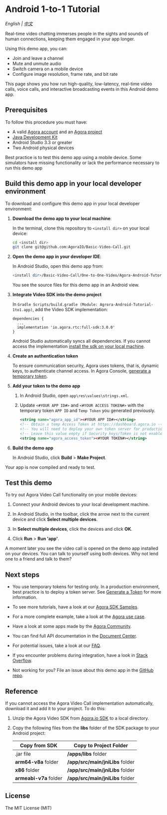 # Android 1-to-1 Tutorial

*English | [中文](README.zh.md)*

Real-time video chatting immerses people in the sights and sounds of human connections, keeping them engaged in your app longer.

Using this demo app, you can:

- Join and leave a channel
- Mute and unmute audio
- Switch camera on a mobile device
- Configure image resolution, frame rate, and bit rate

This page shows you how run high-quality, low-latency, real-time video calls, voice calls, and interactive broadcasting events in this Android demo app.

## Prerequisites

To follow this procedure you must have:

- A valid [Agora account](https://docs.agora.io/en/Agora%20Platform/sign_in_and_sign_up) and an [Agora project](https://docs.agora.io/en/Agora%20Platform/manage_projects?platform=All%20Platforms#create-a-new-project)
- [Java Development Kit](https://www.oracle.com/java/technologies/downloads/)
- Android Studio 3.3 or greater
- Two Android physical devices


Best practice is to test this demo app using a mobile device. Some simulators have missing functionality or lack the performance necessary to run this demo app


## Build this demo app in your local developer environment

To download and configure this demo app in your local developer environment:

1. **Download the demo app to your local machine**:

   In the terminal, clone this repository to `<install dir>` on your local device:
   ````bash
   cd <install dir>
   git clone git@github.com:AgoraIO/Basic-Video-Call.git
   ````
2. **Open the demo app in your developer IDE**:

   In Android Studio, open this demo app from:
    ````bash
    <install dir>/Basic-Video-Call/One-to-One-Video/Agora-Android-Tutorial-1to1
   ````
   You see the source files for this demo app in an Android view.


3. **Integrate Video SDK into the demo project**

   In `Gradle Scripts/build.gradle (Module: Agrora-Android-Tutorial-1to1.app)`, add the Video SDK implementation:
    ```
    dependencies {
      ...
      implementation 'io.agora.rtc:full-sdk:3.0.0'
    }
    ```
   Android Studio automatically syncs all dependencies. If you cannot access the implementation [install the sdk on your local machine](#reference).


4. **Create an authentication token**

   To ensure communication security, Agora uses tokens, that is, dynamic keys, to authenticate channel access. In Agora Console, [generate a temporary token](https://docs.agora.io/en/Agora%20Platform/get_appid_token?platform=All%20Platforms#generate-an-rtc-temporary-token).


5. **Add your token to the demo app**
    1. In Android Studio, open `app\res\values\strings.xml`.
    6. Update `<#YOUR APP ID#>` and `<#YOUR ACCESS TOKEN#>` with the temporary token `APP ID` and `Temp Token` you generated previously.

       ```xml
       <string name="agora_app_id"><#YOUR APP ID#></string>
       <!-- Obtain a temp Access Token at https://dashboard.agora.io -->
       <!-- You will need to deploy your own token server for production release -->
       <!-- Leave this value empty if Security keys/Token is not enabled for your project -->
       <string name="agora_access_token"><#YOUR TOKEN#></string>
       ```

6. **Build the demo app**

   In Android Studio, click **Build** > **Make Project**.

Your app is now compiled and ready to test.

## Test this demo

To try out Agora Video Call functionality on your mobile devices:

1. Connect your Android devices to your local development machine.
2. In Android Studio, in the toolbar, click the arrow next to the current device and click **Select multiple devices**.
3. In **Select multiple devices**, click the devices and click **OK**.

4. Click **Run** > **Run 'app'**.

A moment later you see the video call is opened on the demo app installed on your devices. You can talk to yourself using both devices. Why not lend one to a friend and talk to them?


## Next steps

- You use temporary tokens for testing only. In a production environment, best practice is to deploy a token server. See [Generate a Token](https://docs.agora.io/en/Interactive%20Broadcast/token_server?platform=Android) for more information.

- To see more tutorials, have a look at our [Agora SDK Samples](https://github.com/AgoraIO).
- For a more complete example, take a look at the [Agora use case](https://github.com/AgoraIO-usecase).
- Have a look at some apps made by the [Agora Community](https://github.com/AgoraIO-Community).
- You can find full API documentation in the [Document Center](https://docs.agora.io/en/).
- For potential issues, take a look at our [FAQ](https://docs.agora.io/en/faq).
- If you encounter problems during integration,  have a look in [Stack Overflow](https://stackoverflow.com/questions/tagged/agora.io).
- Not working for you? File an issue about this demo app in the [GitHub repo](https://github.com/AgoraIO/Basic-Video-Call/issues).


## Reference

If you cannot access the Agora Video Call implementation automatically, download it and add it to your project. To do this:

1. Unzip the Agora Video SDK from [Agora.io SDK](https://www.agora.io/en/download/) to a local directory.
3. Copy the following files from the **libs** folder of the SDK package to your Android project:

   Copy from SDK|Copy to Project Folder
      ---|---
   .jar file|**/apps/libs** folder
   **arm64-v8a** folder|**/app/src/main/jniLibs** folder
   **x86** folder|**/app/src/main/jniLibs** folder
   **armeabi-v7a** folder|**/app/src/main/jniLibs** folder



## License

The MIT License (MIT)
